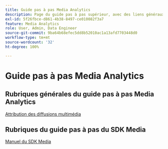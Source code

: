 ```yaml
---
title: Guide pas à pas Media Analytics
description: Page du guide pas à pas supérieur, avec des liens généraux vers des guides pas à pas MA et des liens spécifiques au SDK.
exl-id: 5f26fbce-d861-4b38-8497-ce010082f3a7
feature: Media Analytics
role: User, Admin, Data Engineer
source-git-commit: 9ba64b68efec5dd8b52010ac1a13afd7703448d0
workflow-type: tm+mt
source-wordcount: '32'
ht-degree: 100%

---
```


# Guide pas à pas Media Analytics

## Rubriques générales du guide pas à pas Media Analytics

[Attribution des diffusions multimédia](/help/use-cases/media-analytics-cookbook/media-dimensions.md)

## Rubriques du guide pas à pas du SDK Media

[Manuel du SDK Media](/help/use-cases/cookbook/sdk-cookbook-overview.md)
